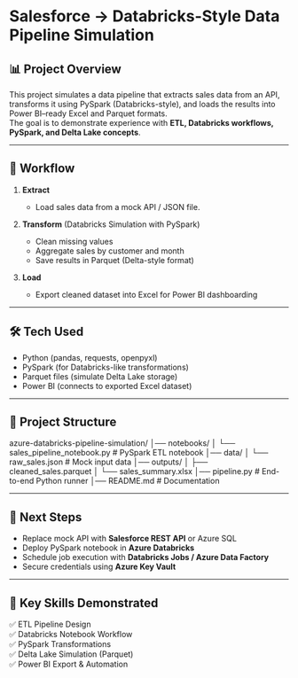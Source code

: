 # Salesforce → Databricks-Style Data Pipeline Simulation

## 📊 Project Overview
This project simulates a data pipeline that extracts sales data from an API, transforms it using PySpark (Databricks-style), and loads the results into Power BI–ready Excel and Parquet formats.  
The goal is to demonstrate experience with **ETL, Databricks workflows, PySpark, and Delta Lake concepts**.

---

## 🔹 Workflow
1. **Extract**  
   - Load sales data from a mock API / JSON file.  

2. **Transform** (Databricks Simulation with PySpark)  
   - Clean missing values  
   - Aggregate sales by customer and month  
   - Save results in Parquet (Delta-style format)  

3. **Load**  
   - Export cleaned dataset into Excel for Power BI dashboarding  

---

## 🛠️ Tech Used
- Python (pandas, requests, openpyxl)  
- PySpark (for Databricks-like transformations)  
- Parquet files (simulate Delta Lake storage)  
- Power BI (connects to exported Excel dataset)  

---

## 📂 Project Structure

azure-databricks-pipeline-simulation/
│── notebooks/
│ └── sales_pipeline_notebook.py # PySpark ETL notebook
│── data/
│ └── raw_sales.json # Mock input data
│── outputs/
│ ├── cleaned_sales.parquet
│ └── sales_summary.xlsx
│── pipeline.py # End-to-end Python runner
│── README.md # Documentation


---

## 🚀 Next Steps
- Replace mock API with **Salesforce REST API** or Azure SQL  
- Deploy PySpark notebook in **Azure Databricks**  
- Schedule job execution with **Databricks Jobs / Azure Data Factory**  
- Secure credentials using **Azure Key Vault**  

---

## 🔑 Key Skills Demonstrated
✅ ETL Pipeline Design  
✅ Databricks Notebook Workflow  
✅ PySpark Transformations  
✅ Delta Lake Simulation (Parquet)  
✅ Power BI Export & Automation  